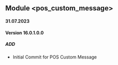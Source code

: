 ## Module <pos_custom_message>

#### 31.07.2023
#### Version 16.0.1.0.0
##### ADD
- Initial Commit for POS Custom Message